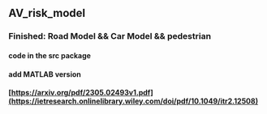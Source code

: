 ## AV_risk_model

### Finished: Road Model && Car Model && pedestrian

#### code in the src package

#### add MATLAB version

#### [https://arxiv.org/pdf/2305.02493v1.pdf](https://ietresearch.onlinelibrary.wiley.com/doi/pdf/10.1049/itr2.12508)

